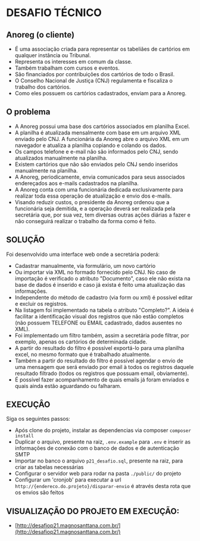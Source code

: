 # DESAFIO TÉCNICO

## Anoreg (o cliente)
- É uma associação criada para representar os tabeliães de cartórios em qualquer instância ou Tribunal.
- Representa os interesses em comum da classe.
- Também trabalham com cursos e eventos.
- São financiados por contribuições dos cartórios de todo o Brasil.
- O Conselho Nacional de Justiça (CNJ) regulamenta e fiscaliza o trabalho dos cartórios.
- Como eles possuem os cartórios cadastrados, enviam para a Anoreg.

## O problema

-	A Anoreg possui uma base dos cartórios associados em planilha Excel.
-	A planilha é atualizada mensalmente com base em um arquivo XML enviado pelo CNJ. A funcionária da Anoreg abre o arquivo XML em um navegador e atualiza a planilha copiando e colando os dados. 
-	Os campos telefone e e-mail não são informados pelo CNJ, sendo atualizados manualmente na planilha.
-	Existem cartórios que não são enviados pelo CNJ sendo inseridos manualmente na planilha.
-	A Anoreg, periodicamente, envia comunicados para seus associados endereçados aos e-mails cadastrados na planilha. 
-	A Anoreg conta com uma funcionária dedicada exclusivamente para realizar toda essa operação de atualização e envio dos e-mails. 
-	Visando reduzir custos, o presidente da Anoreg ordenou que a funcionária seja demitida, e a operação deverá ser realizada pela secretária que, por sua vez, tem diversas outras ações diárias a fazer e não conseguirá realizar o trabalho da forma como é feito. 


## SOLUÇÃO

Foi desenvolvido uma interface web onde a secretária poderá:

- Cadastrar manualmente, via formulário, um novo cartório
- Ou importar via XML no formado fornecido pelo CNJ. No caso de importação é verificado o atributo "Documento", caso ele não exista na base de dados é inserido e caso já exista é feito uma atualização das informações.
- Independente do método de cadastro (via form ou xml) é possível editar e excluir os registros.
- Na listagem foi implementado na tabela o atributo "Completo?". A ideia é facilitar a identificação visual dos registros que não estão completos (não possuem TELEFONE ou EMAIL cadastrado, dados ausentes no XML).
- Foi implementado um filtro também, assim a secretária pode filtrar, por exemplo, apenas os cartórios de determinada cidade.
- A partir do resultado do filtro é possível exportá-lo para uma planilha excel, no mesmo formato que é trabalhado atualmente.
- Também a partir do resultado do filtro é possível agendar o envio de uma mensagem que será enviado por email à todos os registros daquele resultado filtrado (todos os registros que possuam email, obviamente).
- É possível fazer acompanhamento de quais emails já foram enviados e quais ainda estão aguardando ou falharam.
 
## EXECUÇÂO

Siga os seguintes passos:

- Após clone do projeto, instalar as dependencias via composer
`composer install`
- Duplicar o arquivo, presente na raiz, `.env.example` para `.env` e inserir as informações de conexão com o banco de dados e de autenticação SMTP
- Importar no banco o arquivo `p21_desafio.sql`, presente na raiz, para criar as tabelas necessárias
- Configurar o servidor web para rodar na pasta `./public/` do projeto
- Configurar um 'cronjob' para executar a url `http://{endereco.do.projeto}/disparar-envio` é através desta rota que os envios são feitos

## VISUALIZAÇÃO DO PROJETO EM EXECUÇÃO:
 * [http://desafiop21.magnosanttana.com.br/](http://desafiop21.magnosanttana.com.br/) 